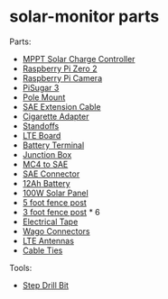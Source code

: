 # solar-monitor parts

Parts:
- [MPPT Solar Charge Controller](https://www.amazon.com/dp/B0CFKWP8FB)
- [Raspberry Pi Zero 2](https://www.amazon.com/Raspberry-Zero-Bluetooth-RPi-2W/dp/B09LH5SBPS)
- [Raspberry Pi Camera](https://www.amazon.com/dp/B01ER2SKFS)
- [PiSugar 3](https://www.amazon.com/Portable-Pwnagotchi-Raspberry-Accessories-handhold/dp/B09MJ8SCGD)
- [Pole Mount](https://www.amazon.com/dp/B0B4RB63RK)
- [SAE Extension Cable](https://www.amazon.com/dp/B08B85SW5C)
- [Cigarette Adapter](https://www.amazon.com/dp/B096VP1CB3)
- [Standoffs](https://www.amazon.com/dp/B0CBBC9SR1)
- [LTE Board](https://www.amazon.com/dp/B08ZSSCYDD)
- [Battery Terminal](https://www.amazon.com/dp/B08F784R9W)
- [Junction Box](https://www.amazon.com/dp/B0BNCW5LXV)
- [MC4 to SAE](https://www.amazon.com/dp/B07MW1M1VB)
- [SAE Connector](https://www.amazon.com/dp/B07V6NJ37P)
- [12Ah Battery](https://www.amazon.com/dp/B0CLJDWH2S)
- [100W Solar Panel](https://www.amazon.com/dp/B0BTS6QZJQ)
- [5 foot fence post](https://www.homedepot.com/p/Everbilt-1-3-4-in-x-3-1-2-in-x-5-ft-Green-Steel-Fence-T-Post-with-Anchor-Plate-901174EB/205960890)
- [3 foot fence post](https://www.homedepot.com/p/Everbilt-1-1-4-in-x-3-4-in-x-3-ft-14-Gauge-Green-Steel-U-Fence-Post-with-Anchor-Plate-901153EB/205960881) * 6
- [Electrical Tape](https://www.amazon.com/dp/B081TJZW2M)
- [Wago Connectors](https://www.amazon.com/gp/product/B085P2WT8K)
- [LTE Antennas](https://www.amazon.com/RHsia-700-2700Mhz-Directional-Connector-Wireless/dp/B07TTY8W2Y)
- [Cable Ties](amazon.com/Self-Locking-CableTies-Multi-Purpose-Management-Workshop-White/dp/B097M825XG)

Tools:
- [Step Drill Bit](https://www.amazon.com/dp/B0CBJMNJXD)
